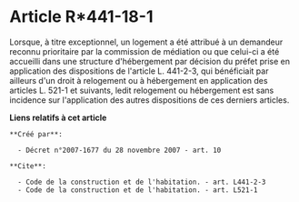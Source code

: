 # Article R*441-18-1

Lorsque, à titre exceptionnel, un logement a été attribué à un demandeur reconnu prioritaire par la commission de médiation
ou que celui-ci a été accueilli dans une structure d'hébergement par décision du préfet prise en application des dispositions
de l'article L. 441-2-3, qui bénéficiait par ailleurs d'un droit à relogement ou à hébergement en application des articles L.
521-1 et suivants, ledit relogement ou hébergement est sans incidence sur l'application des autres dispositions de ces
derniers articles.

**Liens relatifs à cet article**

	**Créé par**:

	  - Décret n°2007-1677 du 28 novembre 2007 - art. 10

	**Cite**:

	  - Code de la construction et de l'habitation. - art. L441-2-3
	  - Code de la construction et de l'habitation. - art. L521-1
